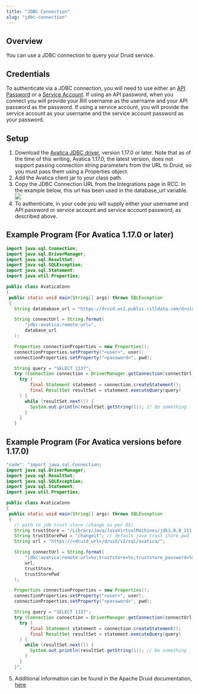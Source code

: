 ```yaml
---
title: "JDBC Connection"
slug: "jdbc-connection"
---
```

## Overview
You can use a JDBC connection to query your Druid service. 

## Credentials
To authenticate via a JDBC connection, you will need to use either an [API Password](/api-password)  or a [Service Account](/service-accounts). If using an API password, when you connect you will provide your Rill username as the username and your API password as the password. If using a service account, you will provide the service account as your username and the service account password as your password.

## Setup
1. Download the [Avatica JDBC driver](https://calcite.apache.org/avatica/downloads/), version 1.17.0 or later. Note that as of the time of this writing, Avatica 1.17.0, the latest version, does not support passing connection string parameters from the URL to Druid, so you must pass them using a Properties object.
2. Add the Avatica client jar to your class path.
3. Copy the JDBC Connection URL from the Integrations page in RCC. In the example below, this url has been used in the database_url variable.
![](https://files.readme.io/a684bdb-Screen_Shot_2021-07-01_at_11.12.25_AM.png)
4. To authenticate, in your code you will supply either your username and API password or service account and service account password, as described above.


## Example Program (For Avatica 1.17.0 or later)

 ```java title="Java"
import java.sql.Connection;
import java.sql.DriverManager;
import java.sql.ResultSet;
import java.sql.SQLException;
import java.sql.Statement;
import java.util.Properties;

public class AvaticaConn
{
  public static void main(String[] args) throws SQLException
  {
    String datababase_url = "https://druid.ws1.public.rilldata.com/druid/v2/sql/avatica"

    String connectUrl = String.format(
        "jdbc:avatica:remote:url=",
        database_url
    );

    Properties connectionProperties = new Properties();
    connectionProperties.setProperty("<user>", user);
    connectionProperties.setProperty("<password>", pwd);

    String query = "SELECT 1337";
    try (Connection connection = DriverManager.getConnection(connectUrl, connectionProperties)) {
      try (
          final Statement statement = connection.createStatement();
          final ResultSet resultSet = statement.executeQuery(query)
      ) {
        while (resultSet.next()) {
          System.out.println(resultSet.getString(1)); // Do something
        }
      }
    }
```

## Example Program (For Avatica versions before 1.17.0)

 ```java title="Java"
"code": "import java.sql.Connection;
import java.sql.DriverManager;
import java.sql.ResultSet;
import java.sql.SQLException;
import java.sql.Statement;
import java.util.Properties;

public class AvaticaConn
{
  public static void main(String[] args) throws SQLException
  {
    // path to jdk trust store (change as per OS)
    String trustStore = "/Library/Java/JavaVirtualMachines/jdk1.8.0_211.jdk/Contents/Home/jre/lib/security/cacerts";
    String trustStorePwd = "changeit"; // default java trust store pwd
    String url = "https://<druid_url>/druid/v2/sql/avatica/";

    String connectUrl = String.format(
        "jdbc:avatica:remote:url=%s;truststore=%s;truststore_password=%s",
        url,
        trustStore,
        trustStorePwd
    );

    Properties connectionProperties = new Properties();
    connectionProperties.setProperty("<user>", user);
    connectionProperties.setProperty("<password>", pwd);

    String query = "SELECT 1337";
    try (Connection connection = DriverManager.getConnection(connectUrl, connectionProperties)) {
      try (
          final Statement statement = connection.createStatement();
          final ResultSet resultSet = statement.executeQuery(query)
      ) {
        while (resultSet.next()) {
          System.out.println(resultSet.getString(1)); // Do something
        }
      }
    }",
```

5. Additional information can be found in the Apache Druid documentation, [here](https://druid.apache.org/docs/latest/querying/sql.html#jdbc)